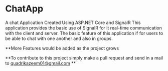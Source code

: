 # ChatApp

A chat Application Created Using ASP.NET Core and SignalR 
This application provides the basic use of SignalR for it real-time communication with the client and server. The basic feature of this application if for users to be able to chat with one another and also in groups. 

**More Features would be added as the project grows

**To contribute to this project simply make a pull request and send in a mail to quadrikazeem01@gmail.com **
